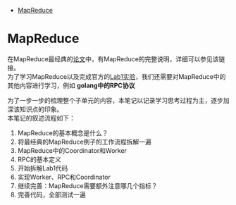 - [MapReduce](#mapreduce)
# MapReduce
在MapReduce最经典的[论文](http://static.googleusercontent.com/media/research.google.com/zh-CN//archive/mapreduce-osdi04.pdf)中，有MapReduce的完整说明，详细可以参见该链接。<br>为了学习MapReduce以及完成官方的[Lab1实验](https://pdos.csail.mit.edu/6.824/labs/lab-mr.html)，我们还需要对MapReduce中的其他内容进行学习，例如 **golang中的RPC协议**

为了一步一步的梳理整个子单元的内容，本笔记以记录学习思考过程为主，逐步加深该知识点的印象。<br>本笔记的叙述流程如下：
1. MapReduce的基本概念是什么？
2. 将最经典的MapReduce例子的工作流程拆解一遍
3. MapReduce中的Coordinator和Worker
4. RPC的基本定义
5. 开始拆解Lab1代码
6. 实现Worker、RPC和Coordinator
7. 继续完善：MapReduce需要额外注意哪几个指标？
8. 完善代码，全部测试一遍